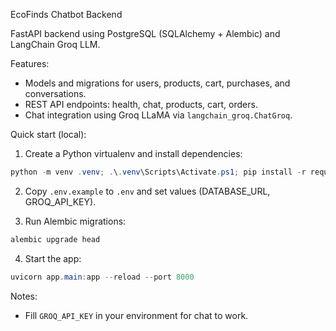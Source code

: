 EcoFinds Chatbot Backend

FastAPI backend using PostgreSQL (SQLAlchemy + Alembic) and LangChain Groq LLM.

Features:
- Models and migrations for users, products, cart, purchases, and conversations.
- REST API endpoints: health, chat, products, cart, orders.
- Chat integration using Groq LLaMA via `langchain_groq.ChatGroq`.

Quick start (local):

1. Create a Python virtualenv and install dependencies:

```powershell
python -m venv .venv; .\.venv\Scripts\Activate.ps1; pip install -r requirements.txt
```

2. Copy `.env.example` to `.env` and set values (DATABASE_URL, GROQ_API_KEY).

3. Run Alembic migrations:

```powershell
alembic upgrade head
```

4. Start the app:

```powershell
uvicorn app.main:app --reload --port 8000
```

Notes:
- Fill `GROQ_API_KEY` in your environment for chat to work.
